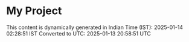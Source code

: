 # My Project

This content is dynamically generated in Indian Time (IST): 2025-01-14 02:28:51 IST
Converted to UTC: 2025-01-13 20:58:51 UTC
